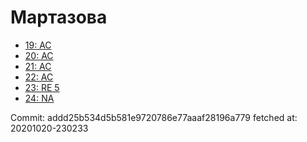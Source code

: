 # Мартазова
- [19: AC](19.md)
- [20: AC](20.md)
- [21: AC](21.md)
- [22: AC](22.md)
- [23: RE 5](23.md)
- [24: NA](24.md)

Commit: addd25b534d5b581e9720786e77aaaf28196a779
 fetched at: 20201020-230233
